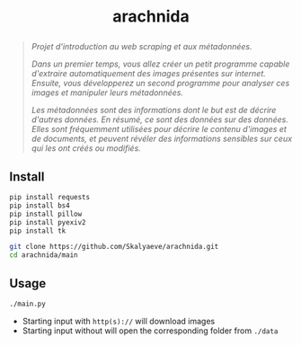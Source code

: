 # <p align="center">arachnida</p>
> *Projet d'introduction au web scraping et aux métadonnées.*
>
> *Dans un premier temps, vous allez créer un petit programme capable d'extraire automatiquement des images présentes sur internet. Ensuite, vous développerez un second programme pour analyser ces images et manipuler leurs métadonnées.*
>
> *Les métadonnées sont des informations dont le but est de décrire d'autres données. En résumé, ce sont des données sur des données. Elles sont fréquemment utilisées pour décrire le contenu d'images et de documents, et peuvent révéler des informations sensibles sur ceux qui les ont créés ou modifiés.*

## Install
```bash
pip install requests
pip install bs4
pip install pillow
pip install pyexiv2
pip install tk
```
```bash
git clone https://github.com/Skalyaeve/arachnida.git
cd arachnida/main
```

## Usage
```bash
./main.py
```
- Starting input with `http(s)://` will download images
- Starting input without will open the corresponding folder from `./data`

